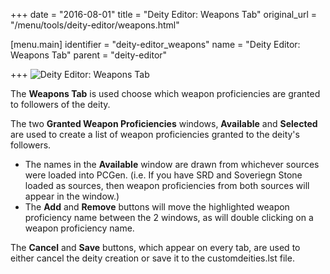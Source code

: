 +++
date = "2016-08-01"
title = "Deity Editor: Weapons Tab"
original_url = "/menu/tools/deity-editor/weapons.html"

[menu.main]
    identifier = "deity-editor_weapons"
    name = "Deity Editor: Weapons Tab"
    parent = "deity-editor"
    
+++
![Deity Editor: Weapons
Tab](../../../images/editors/deity/weaponstab.png)

The **Weapons Tab** is used choose which weapon proficiencies are
granted to followers of the deity.

The two **Granted Weapon Proficiencies** windows, **Available** and
**Selected** are used to create a list of weapon proficiencies granted
to the deity's followers.

-   The names in the **Available** window are drawn from whichever
    sources were loaded into PCGen. (i.e. If you have SRD and Soveriegn
    Stone loaded as sources, then weapon proficiencies from both sources
    will appear in the window.)
-   The **Add** and **Remove** buttons will move the highlighted weapon
    proficiency name between the 2 windows, as will double clicking on a
    weapon proficiency name.

The **Cancel** and **Save** buttons, which appear on every tab, are used
to either cancel the deity creation or save it to the customdeities.lst
file.



